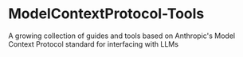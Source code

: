 # ModelContextProtocol-Tools
A growing collection of guides and tools based on Anthropic's Model Context Protocol standard for interfacing with LLMs
